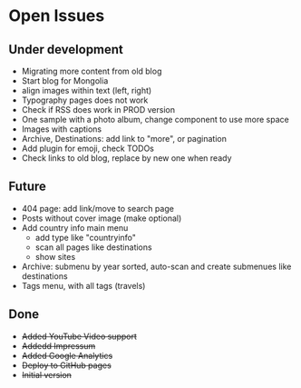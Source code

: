 # Open Issues

## Under development

* Migrating more content from old blog
* Start blog for Mongolia
* align images within text (left, right)
* Typography pages does not work
* Check if RSS does work in PROD version
* One sample with a photo album, change component to use more space
* Images with captions
* Archive, Destinations: add link to "more", or pagination
* Add plugin for emoji, check TODOs
* Check links to old blog, replace by new one when ready

## Future

* 404 page: add link/move to search page
* Posts without cover image (make optional)
* Add country info main menu
  * add type like "countryinfo"
  * scan all pages like destinations
  * show sites
* Archive: submenu by year sorted, auto-scan and create submenues like destinations
* Tags menu, with all tags (travels)
  

## Done

* ~~Added YouTube Video support~~
* ~~Addedd Impressum~~
* ~~Added Google Analytics~~
* ~~Deploy to GitHub pages~~
* ~~Initial version~~
